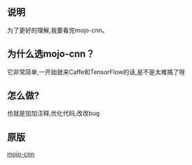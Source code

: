 ## 说明
为了更好的理解,我要看完mojo-cnn。

## 为什么选mojo-cnn？
它非常简单,一开始就来Caffe和TensorFlow的话,是不是太难搞了呀

## 怎么做?
也就是加加注释,优化代码,改改bug

## 原版
[mojo-cnn](https://github.com/gnawice/mojo-cnn)
